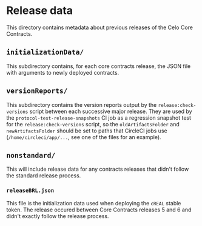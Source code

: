 # Release data

This directory contains metadata about previous releases of the Celo Core
Contracts.

## `initializationData/`

This subdirectory contains, for each core contracts release, the JSON file with
arguments to newly deployed contracts.

## `versionReports/`

This subdirectory contains the version reports output by the `release:check-versions`
script between each successive major release. They are used by the
`protocol-test-release-snapshots` CI job as a regression snapshot test for the
`release:check-versions` script, so the `oldArtifactsFolder` and `newArtifactsFolder`
should be set to paths that CircleCI jobs use (`/home/circleci/app/...`, see one
of the files for an example).

## `nonstandard/`

This will include release data for any contracts releases that didn't follow the
standard release process.

### `releaseBRL.json`

This file is the initialization data used when deploying the `cREAL`
stable token. The release occured between Core Contracts releases 5 and 6 and
didn't exactly follow the release process.
